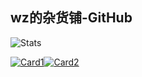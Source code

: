 ## **wz的杂货铺-GitHub**

![Stats](https://github-readme-stats.vercel.app/api?username=Xuwznln&show_icons=true&count_private=true&theme=algolia)

[![Card1](https://github-readme-stats.vercel.app/api/pin/?username=TTCW-Cloud&repo=TTCW-API)](https://github.com/TTCW-Cloud/TTCW-API)[![Card2](https://github-readme-stats.vercel.app/api/pin/?username=TTCW-Cloud&repo=TTCW-Open)](https://github.com/TTCW-Cloud/TTCW-Open)
